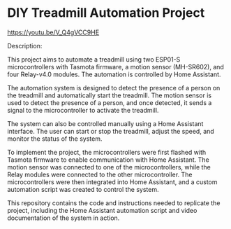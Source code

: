 # DIY Treadmill Automation Project

https://youtu.be/V_Q4gVCC9HE

Description:

This project aims to automate a treadmill using two ESP01-S microcontrollers with Tasmota firmware, a motion sensor (MH-SR602), and four Relay-v4.0 modules. The automation is controlled by Home Assistant.

The automation system is designed to detect the presence of a person on the treadmill and automatically start the treadmill. The motion sensor is used to detect the presence of a person, and once detected, it sends a signal to the microcontroller to activate the treadmill.

The system can also be controlled manually using a Home Assistant interface. The user can start or stop the treadmill, adjust the speed, and monitor the status of the system.

To implement the project, the microcontrollers were first flashed with Tasmota firmware to enable communication with Home Assistant. The motion sensor was connected to one of the microcontrollers, while the Relay modules were connected to the other microcontroller. The microcontrollers were then integrated into Home Assistant, and a custom automation script was created to control the system.

This repository contains the code and instructions needed to replicate the project, including the Home Assistant automation script and video documentation of the system in action.
